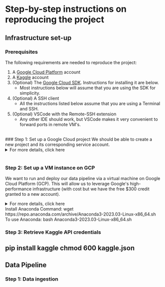 # Step-by-step instructions on reproducing the project

## **Infrastructure set-up**
### Prerequisites
The following requirements are needed to reproduce the project:

1. A [Google Cloud Platform](https://cloud.google.com/) account
1. A [Kaggle](https://www.kaggle.com/) account
1. (Optional) The [Google Cloud SDK](https://cloud.google.com/sdk). Instructions for installing it are below.
    * Most instructions below will assume that you are using the SDK for simplicity.
1. (Optional) A SSH client
    * All the instructions listed below assume that you are using a Terminal and SSH.
1. (Optional) VSCode with the Remote-SSH extension
    * Any other IDE should work, but VSCode makes it very convenient to forward ports in remote VM's.
<br>
### Step 1: Set up a Google Cloud project 
We should be able to create a new project and its corresponding service account.
<details>
  <summary>For more details, click here</summary>
    
  > 1. Create a GCP **New Project** 

  > ![purchase-insights-pipeline](.images/gcp_setup_step01.png)
  >
  > 2. **Switch** to the project
  > 3. Go to *IAM & Admin / Service Account /* **Create service account**
  > 4. *Service account details* --> set *Service account name* (it's up to you) --> **Create and continue**
  >
  > ![purchase-insights-pipeline](.images/gcp_setup_step02.png)
  >
  > 5. In *Grant this service account access to project* ---> add the following roles:
  >    - Add **Basic / Viewer** *(optional)*
  >    - Add **Cloud Storage / Storage Admin**
  >    - Add **Cloud Storage / Storage Object Admin**
  >    - Add **BigQuery Admin**
  >    --> Click "DONE"
  >
  > ![purchase-insights-pipeline](.images/gcp_setup_step03.png)
  > 
  > 6. Go to *Service Accounts / 3 dots under Actions* --> **Manage Keys**
  >
  > ![purchase-insights-pipeline](.images/gcp_setup_step04.png)
  >
  > 7. Go to *Add key /* **Create new key** --> Choose **JSON** format
  >
  > ![purchase-insights-pipeline](.images/gcp_setup_step05.png)
  > 
  > A json file will be downloaded to a default folder in your local machine (It's the Downloads folder for me). Let's remember the path to the file as we will need it in the next step.
</details>
<br>

### Step 2: Set up a VM instance on GCP

We want to run and deploy our data pipeline via a virtual machine on Google Cloud Platform (GCP). This will allow us to leverage Google's high-performance infrastructure (with cost but we have the free $300 credit granted to a new account).

<details>
  <summary>For more details, click here</summary>
    
  > 1. Go to *Compute Engine / Settings / Metadata* --> Make sure the public SSH key is added (follow [Google Cloud instructions here](https://cloud.google.com/compute/docs/connect/create-ssh-keys)) 
  > 2. Go to *Compute Engine / VM instances /* --> Enable **Compute Engine** API (this step is not needed is the API has already been enabled, you will see manage instead)
  >
  > ![purchase-insights-pipeline](.images/gcp_vm_step01.png)
  >
  > 3. Under *VM instances /* --> **Create instance**
    >
  > ![purchase-insights-pipeline](.images/gcp_vm_step02.png)
  >
  > 4. In *Grant this service account access to project* ---> add the following roles:
  >    - Name = your choice 
  >    - Region, Zone = select a region near you/I used the default one for Zone
  >    - Machine Type = 4vCPu, 16 GB Memory (e2-standard-4)
  >    - Boot Disk:
  >         - Select Ubuntu and Ubuntu 20.04 LTS (x86/64) as the Operating System and Version
  >         - Size = 30 GB
  >
  > ![purchase-insights-pipeline](.images/gcp_vm_step03.png)
  >
  > 6. Click "CREATE"

</details>
Install Anaconda 
Command: wget https://repo.anaconda.com/archive/Anaconda3-2023.03-Linux-x86_64.sh
 To use Anaconda: bash Anaconda3-2023.03-Linux-x86_64.sh

### Step 3: Retrieve Kaggle API credentials
pip install kaggle
chmod 600 kaggle.json
---

## **Data Pipeline**

### Step 1: Data ingestion
